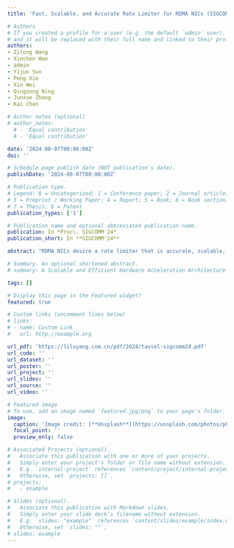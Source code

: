 ```yaml
---
title: 'Fast, Scalable, and Accurate Rate Limiter for RDMA NICs (SIGCOMM''24)'

# Authors
# If you created a profile for a user (e.g. the default `admin` user), write the username (folder name) here
# and it will be replaced with their full name and linked to their profile.
authors:
- Zilong Wang
- Xinchen Wan
- admin
- Yijun Sun
- Peng Xie
- Xin Wei
- Qingsong Ning
- Junxue Zhang
- Kai Chen

# Author notes (optional)
# author_notes:
  # - 'Equal contribution'
  # - 'Equal contribution'

date: '2024-08-07T00:00:00Z'
doi: ''

# Schedule page publish date (NOT publication's date).
publishDate: '2024-08-07T00:00:00Z'

# Publication type.
# Legend: 0 = Uncategorized; 1 = Conference paper; 2 = Journal article;
# 3 = Preprint / Working Paper; 4 = Report; 5 = Book; 6 = Book section;
# 7 = Thesis; 8 = Patent
publication_types: ['1']

# Publication name and optional abbreviated publication name.
publication: In *Proc\. SIGCOMM'24*
publication_short: In **SIGCOMM'24**

abstract: "RDMA NICs desire a rate limiter that is accurate, scalable, and fast: to precisely enforce the policies such as congestion control and traffic isolation, to support a large number of flows, and to sustain high packet rates. Prior works such as SENIC and PIEO can achieve accuracy and scalability, but they are not fast enough, thus fail to fulfill the performance requirement of RNICs, due primarily to their monolithic de- sign and one-packet-per-sorting transmission. We present Tassel, a hierarchical rate limiter for RDMA NICs that can deliver high packet rates by enabling multiple-packet-per- sorting transmission, while preserving accuracy and scala- bility. At its heart, Tassel renovates the workflow of the rate limiter hierarchically: by first applying scalable rate limit- ing to the flows to be scheduled, followed by accurate rate limiting to the packets to be transmitted, while leveraging adaptive batching and packet filtering to improve the perfor- mance of these two steps. We integrate Tassel into the RNIC architecture by replacing the original QP scheduler module and implement the prototype of Tassel using FPGA. Exper- imental results show that Tassel delivers 125 Mpps packet rate, outperforming SENIC and PIEO by 3.6×, while sup- porting 16 K flows with low resource usage, 7.5% - 25.6% as compared to SENIC and PIEO, and preserving high accuracy, precisely enforcing rate limits from 100 Kbps to 100 Gbps."

# Summary. An optional shortened abstract.
# summary: A Scalable and Efficient Hardware Acceleration Architecture for Stateful Layer-4 Load Balancing

tags: []

# Display this page in the Featured widget?
featured: true

# Custom links (uncomment lines below)
# links:
# - name: Custom Link
#   url: http://example.org

url_pdf: 'https://liluyang.com.cn/pdf/2024/tassel-sigcomm24.pdf'
url_code: ''
url_dataset: ''
url_poster: ''
url_project: ''
url_slides: ''
url_source: ''
url_video: ''

# Featured image
# To use, add an image named `featured.jpg/png` to your page's folder.
image:
  caption: 'Image credit: [**Unsplash**](https://unsplash.com/photos/pLCdAaMFLTE)'
  focal_point: ''
  preview_only: false

# Associated Projects (optional).
#   Associate this publication with one or more of your projects.
#   Simply enter your project's folder or file name without extension.
#   E.g. `internal-project` references `content/project/internal-project/index.md`.
#   Otherwise, set `projects: []`.
# projects:
#   - example

# Slides (optional).
#   Associate this publication with Markdown slides.
#   Simply enter your slide deck's filename without extension.
#   E.g. `slides: "example"` references `content/slides/example/index.md`.
#   Otherwise, set `slides: ""`.
# slides: example
---
```

<!-- 
{{% callout note %}}
Click the _Cite_ button above to demo the feature to enable visitors to import publication metadata into their reference management software.
{{% /callout %}}

{{% callout note %}}
Create your slides in Markdown - click the _Slides_ button to check out the example.
{{% /callout %}}

Supplementary notes can be added here, including [code, math, and images](https://wowchemy.com/docs/writing-markdown-latex/). -->
